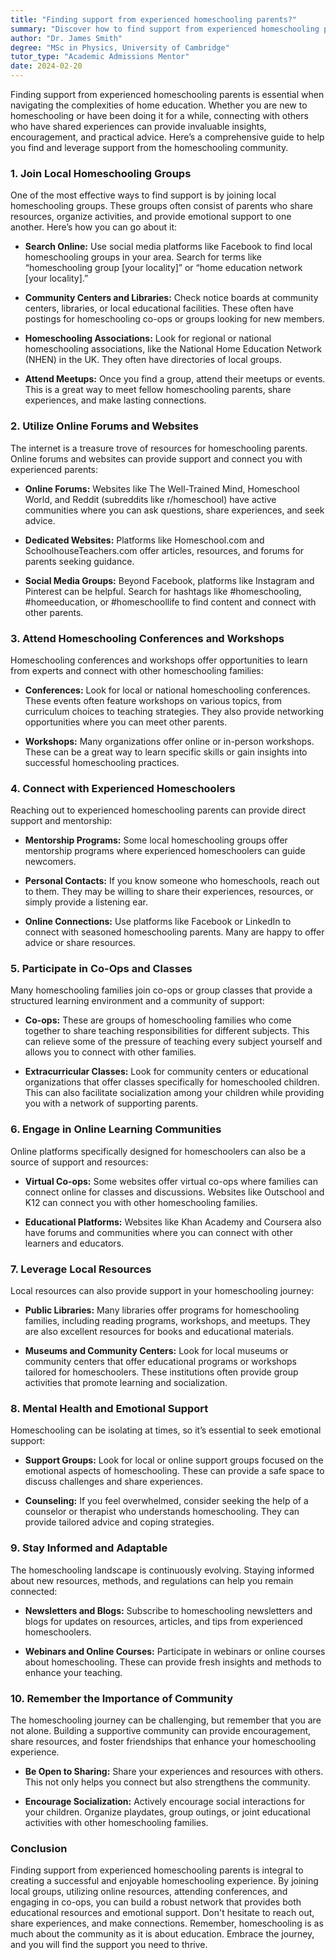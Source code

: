 ```yaml
---
title: "Finding support from experienced homeschooling parents?"
summary: "Discover how to find support from experienced homeschooling parents through local groups and community connections for valuable insights and encouragement."
author: "Dr. James Smith"
degree: "MSc in Physics, University of Cambridge"
tutor_type: "Academic Admissions Mentor"
date: 2024-02-20
---
```


Finding support from experienced homeschooling parents is essential when navigating the complexities of home education. Whether you are new to homeschooling or have been doing it for a while, connecting with others who have shared experiences can provide invaluable insights, encouragement, and practical advice. Here’s a comprehensive guide to help you find and leverage support from the homeschooling community.

### 1. **Join Local Homeschooling Groups**

One of the most effective ways to find support is by joining local homeschooling groups. These groups often consist of parents who share resources, organize activities, and provide emotional support to one another. Here’s how you can go about it:

- **Search Online:** Use social media platforms like Facebook to find local homeschooling groups in your area. Search for terms like “homeschooling group [your locality]” or “home education network [your locality].”
  
- **Community Centers and Libraries:** Check notice boards at community centers, libraries, or local educational facilities. These often have postings for homeschooling co-ops or groups looking for new members.

- **Homeschooling Associations:** Look for regional or national homeschooling associations, like the National Home Education Network (NHEN) in the UK. They often have directories of local groups.

- **Attend Meetups:** Once you find a group, attend their meetups or events. This is a great way to meet fellow homeschooling parents, share experiences, and make lasting connections.

### 2. **Utilize Online Forums and Websites**

The internet is a treasure trove of resources for homeschooling parents. Online forums and websites can provide support and connect you with experienced parents:

- **Online Forums:** Websites like The Well-Trained Mind, Homeschool World, and Reddit (subreddits like r/homeschool) have active communities where you can ask questions, share experiences, and seek advice.

- **Dedicated Websites:** Platforms like Homeschool.com and SchoolhouseTeachers.com offer articles, resources, and forums for parents seeking guidance. 

- **Social Media Groups:** Beyond Facebook, platforms like Instagram and Pinterest can be helpful. Search for hashtags like #homeschooling, #homeeducation, or #homeschoollife to find content and connect with other parents.

### 3. **Attend Homeschooling Conferences and Workshops**

Homeschooling conferences and workshops offer opportunities to learn from experts and connect with other homeschooling families:

- **Conferences:** Look for local or national homeschooling conferences. These events often feature workshops on various topics, from curriculum choices to teaching strategies. They also provide networking opportunities where you can meet other parents.

- **Workshops:** Many organizations offer online or in-person workshops. These can be a great way to learn specific skills or gain insights into successful homeschooling practices.

### 4. **Connect with Experienced Homeschoolers**

Reaching out to experienced homeschooling parents can provide direct support and mentorship:

- **Mentorship Programs:** Some local homeschooling groups offer mentorship programs where experienced homeschoolers can guide newcomers.

- **Personal Contacts:** If you know someone who homeschools, reach out to them. They may be willing to share their experiences, resources, or simply provide a listening ear.

- **Online Connections:** Use platforms like Facebook or LinkedIn to connect with seasoned homeschooling parents. Many are happy to offer advice or share resources.

### 5. **Participate in Co-Ops and Classes**

Many homeschooling families join co-ops or group classes that provide a structured learning environment and a community of support:

- **Co-ops:** These are groups of homeschooling families who come together to share teaching responsibilities for different subjects. This can relieve some of the pressure of teaching every subject yourself and allows you to connect with other families.

- **Extracurricular Classes:** Look for community centers or educational organizations that offer classes specifically for homeschooled children. This can also facilitate socialization among your children while providing you with a network of supporting parents.

### 6. **Engage in Online Learning Communities**

Online platforms specifically designed for homeschoolers can also be a source of support and resources:

- **Virtual Co-ops:** Some websites offer virtual co-ops where families can connect online for classes and discussions. Websites like Outschool and K12 can connect you with other homeschooling families.

- **Educational Platforms:** Websites like Khan Academy and Coursera also have forums and communities where you can connect with other learners and educators.

### 7. **Leverage Local Resources**

Local resources can also provide support in your homeschooling journey:

- **Public Libraries:** Many libraries offer programs for homeschooling families, including reading programs, workshops, and meetups. They are also excellent resources for books and educational materials.

- **Museums and Community Centers:** Look for local museums or community centers that offer educational programs or workshops tailored for homeschoolers. These institutions often provide group activities that promote learning and socialization.

### 8. **Mental Health and Emotional Support**

Homeschooling can be isolating at times, so it’s essential to seek emotional support:

- **Support Groups:** Look for local or online support groups focused on the emotional aspects of homeschooling. These can provide a safe space to discuss challenges and share experiences.

- **Counseling:** If you feel overwhelmed, consider seeking the help of a counselor or therapist who understands homeschooling. They can provide tailored advice and coping strategies.

### 9. **Stay Informed and Adaptable**

The homeschooling landscape is continuously evolving. Staying informed about new resources, methods, and regulations can help you remain connected:

- **Newsletters and Blogs:** Subscribe to homeschooling newsletters and blogs for updates on resources, articles, and tips from experienced homeschoolers.

- **Webinars and Online Courses:** Participate in webinars or online courses about homeschooling. These can provide fresh insights and methods to enhance your teaching.

### 10. **Remember the Importance of Community**

The homeschooling journey can be challenging, but remember that you are not alone. Building a supportive community can provide encouragement, share resources, and foster friendships that enhance your homeschooling experience.

- **Be Open to Sharing:** Share your experiences and resources with others. This not only helps you connect but also strengthens the community.

- **Encourage Socialization:** Actively encourage social interactions for your children. Organize playdates, group outings, or joint educational activities with other homeschooling families.

### Conclusion

Finding support from experienced homeschooling parents is integral to creating a successful and enjoyable homeschooling experience. By joining local groups, utilizing online resources, attending conferences, and engaging in co-ops, you can build a robust network that provides both educational resources and emotional support. Don't hesitate to reach out, share experiences, and make connections. Remember, homeschooling is as much about the community as it is about education. Embrace the journey, and you will find the support you need to thrive.
    